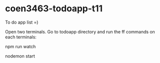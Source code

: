 # coen3463-todoapp-t11
To do app list =)

Open two terminals. Go to todoapp directory and run the ff commands on each terminals:

npm run watch

nodemon start
